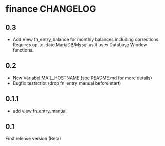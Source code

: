 # finance CHANGELOG

## 0.3
* Add View fn_entry_balance for monthly balances including corrections. Requires up-to-date MariaDB/Mysql as it uses 
  Database Window functions.

## 0.2
* New Variabel MAIL_HOSTNAME (see README.md for more details)
* Bugfix testscript (drop fn_entry_manual before start)  

## 0.1.1
* add view fn_entry_manual

## 0.1
First release version (Beta)